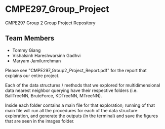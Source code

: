 # CMPE297_Group_Project

CMPE297 Group 2 Group Project Repository

## Team Members
- Tommy Giang 
- Vishalsinh Hareshwarsinh Gadhvi 
- Maryam Jamilurrehman 

Please see "CMPE297_Group2_Project_Report.pdf" for the report that explains our entire project.

Each of the data structures / methods that we explored for multidimensional data nearest neighbor querying have their respective folders (i.e. BallTreeNN, BruteForce, KDTreeNN, MTreeNN).

Inside each folder contains a main file for that exploration; running of that main file will run all the procedures for each of the data structure exploration, and generate the outputs (in the terminal) and save the figures that are seen in the images folder.
